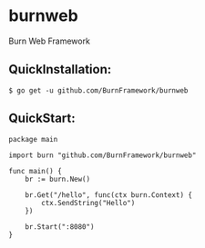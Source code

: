 # burnweb
Burn Web Framework

## QuickInstallation:
```
$ go get -u github.com/BurnFramework/burnweb
```

## QuickStart:
```golang
package main

import burn "github.com/BurnFramework/burnweb"

func main() {
	br := burn.New()

	br.Get("/hello", func(ctx burn.Context) {
		ctx.SendString("Hello")
	})

	br.Start(":8080")
}

```
